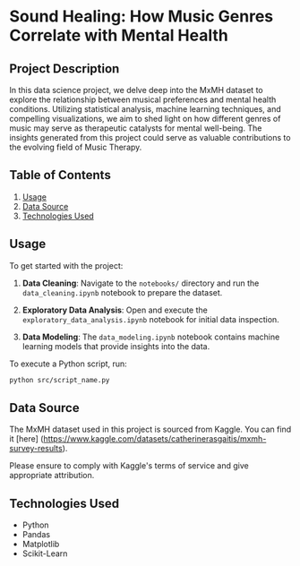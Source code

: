 # Sound Healing: How Music Genres Correlate with Mental Health

## Project Description

In this data science project, we delve deep into the MxMH dataset to explore the relationship between musical preferences and mental health conditions. Utilizing statistical analysis, machine learning techniques, and compelling visualizations, we aim to shed light on how different genres of music may serve as therapeutic catalysts for mental well-being. The insights generated from this project could serve as valuable contributions to the evolving field of Music Therapy.

## Table of Contents

1. [Usage](#usage)
2. [Data Source](#data-source)
3. [Technologies Used](#technologies-used)



## Usage

To get started with the project:

1. **Data Cleaning**: Navigate to the `notebooks/` directory and run the `data_cleaning.ipynb` notebook to prepare the dataset.
  
2. **Exploratory Data Analysis**: Open and execute the `exploratory_data_analysis.ipynb` notebook for initial data inspection.

3. **Data Modeling**: The `data_modeling.ipynb` notebook contains machine learning models that provide insights into the data.

To execute a Python script, run:

```bash
python src/script_name.py
```

## Data Source

The MxMH dataset used in this project is sourced from Kaggle. You can find it [here] (https://www.kaggle.com/datasets/catherinerasgaitis/mxmh-survey-results).

Please ensure to comply with Kaggle's terms of service and give appropriate attribution.

## Technologies Used

- Python
- Pandas
- Matplotlib
- Scikit-Learn
